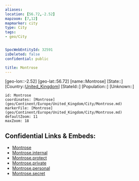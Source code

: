 ```yaml
---
aliases: 
location: [56.72,-2.52]
mapzoom: [7,12] 
mapmarker: city 
type: City
tags:
- geo/City


SpocWebEntityId: 32591
isDeleted: false
confidential: public

title: Montrose
---
```

[geo-lon::-2.52]
[geo-lat::56.72]
[name::Montrose]
[State::]
[Country::[United_Kingdom](geo/Continent/Europe/United_Kingdom.md)]
[StateId::]
[Population::]
[Unknown::]


```leaflet
id: Montrose
coordinates: [Montrose](geo/Continent/Europe/United_Kingdom/City/Montrose.md)
markerFile: [Montrose](geo/Continent/Europe/United_Kingdom/City/Montrose.md)
defaultZoom: 11 
maxZoom: 18
```


## Confidential Links & Embeds: 
- [Montrose](../../../../../../_public/geo/Continent/Europe/United_Kingdom/City/Montrose.md) 
- [Montrose.internal](../../../../../../_internal/geo/Continent/Europe/United_Kingdom/City/Montrose.internal.md) 
- [Montrose.protect](../../../../../../_protect/geo/Continent/Europe/United_Kingdom/City/Montrose.protect.md) 
- [Montrose.private](../../../../../../_private/geo/Continent/Europe/United_Kingdom/City/Montrose.private.md) 
- [Montrose.personal](../../../../../../_personal/geo/Continent/Europe/United_Kingdom/City/Montrose.personal.md) 
- [Montrose.secret](../../../../../../_secret/geo/Continent/Europe/United_Kingdom/City/Montrose.secret.md) 
